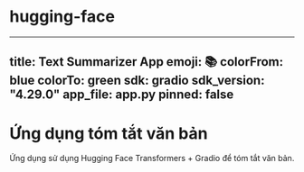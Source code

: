 # hugging-face

---
title: Text Summarizer App
emoji: 📚
colorFrom: blue
colorTo: green
sdk: gradio
sdk_version: "4.29.0"
app_file: app.py
pinned: false
---

# Ứng dụng tóm tắt văn bản

Ứng dụng sử dụng Hugging Face Transformers + Gradio để tóm tắt văn bản.

